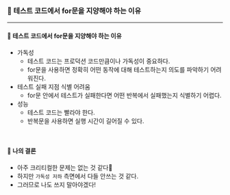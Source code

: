 ### 🔶 테스트 코드에서 for문을 지양해야 하는 이유

---

#### 🔸 테스트 코드에서 for문을 지양해야 하는 이유
- 가독성
  - 테스트 코드는 프로덕션 코드만큼이나 가독성이 중요하다.
  - for문을 사용하면 정확히 어떤 동작에 대해 테스트하는지 의도를 파악하기 어려워진다.
- 테스트 실패 지점 식별 어려움
  - for문 안에서 테스트가 실패한다면 어떤 반복에서 실패했는지 식별하기 어렵다.
- 성능
  - 테스트 코드는 빨라야 한다. 
  - 반복문을 사용하면 실행 시간이 길어질 수 있다.

<br>

#### 🔸 나의 결론
- 아주 크리티컬한 문제는 없는 것 같다🤔
- 하지만 `가독성 저하` 측면에서 다들 안쓰는 것 같다.
- 그러므로 나도 쓰지 말아야겠다!
